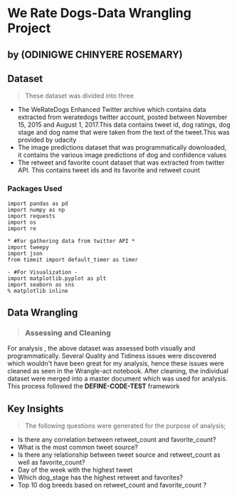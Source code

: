# We Rate Dogs-Data Wrangling Project
## by (ODINIGWE CHINYERE ROSEMARY)


## Dataset

> These dataset was divided into three

* The WeRateDogs Enhanced Twitter archive which contains data extracted from weratedogs twitter account, posted between November 15, 2015 and August 1, 2017.This data contains tweet id, dog ratings, dog stage and dog name that were taken from the text of the tweet.This was provided by udacity
* The image predictions dataset that was programmatically downloaded, it contains the various image predictions of dog and confidence values
* The retweet and favorite count dataset that was extracted from twitter API. This contains tweet ids and its favorite and retweet count

### Packages Used
```
import pandas as pd
import numpy as np
import requests
import os
import re

* #For gathering data from twitter API *
import tweepy
import json
from timeit import default_timer as timer

- #For Visualization - 
import matplotlib.pyplot as plt
import seaborn as sns
% matplotlib inline

```

## Data Wrangling 

> ### Assessing and Cleaning

For analysis , the above dataset was assessed both visually and programmatically. Several Quality and Tidiness issues were discovered which wouldn't have been great for my analysis, hence these issues were cleaned as seen in the Wrangle-act notebook. After cleaning, the individual dataset were merged into a master document which was used for analysis.
This process followed the **DEFINE-CODE-TEST** framework

## Key Insights

> The following questions were generated for the purpose of analysis;

* Is there any correlation between retweet_count and favorite_count?
* What is the most common tweet source?
* Is there any relationship between tweet source and retweet_count as well as favorite_count?
* Day of the week with the highest tweet
* Which dog_stage has the highest retweet and favorites?
* Top 10 dog breeds based on retweet_count and favorite_count ?
